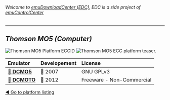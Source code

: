 ###### Welcome to [emuDownloadCenter (EDC)](https://github.com/PhoenixInteractiveNL/emuDownloadCenter/wiki/), EDC is a side project of [emuControlCenter](https://github.com/PhoenixInteractiveNL/emuControlCenter/wiki/)
***
## _Thomson MO5 (Computer)_
![](https://raw.githubusercontent.com/wiki/PhoenixInteractiveNL/emuDownloadCenter/images_platform/ecc_mo5_cell.png "Thomson MO5 Platform ECCID")
![](https://raw.githubusercontent.com/wiki/PhoenixInteractiveNL/emuDownloadCenter/images_platform/ecc_mo5_teaser.png "Thomson MO5 ECC platform teaser.")

| Emulator | Developement | License |
|:---------|:-------------|:--------|
| [:file_folder: **DCMO5**](https://github.com/PhoenixInteractiveNL/emuDownloadCenter/wiki/Emulator-dcmo5#menu) | :red_circle: 2007 | GNU GPLv3 |
| [:file_folder: **DCMOTO**](https://github.com/PhoenixInteractiveNL/emuDownloadCenter/wiki/Emulator-dcmoto#menu) | :red_circle: 2012 | Freeware - Non-Commercial |

[:arrow_backward: Go to platform listing](https://github.com/PhoenixInteractiveNL/emuDownloadCenter/wiki/EDC-Platform-List)
